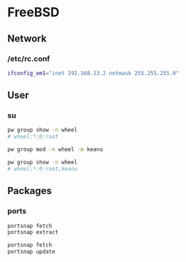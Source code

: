 # FreeBSD

## Network

### /etc/rc.conf

```bash
ifconfig_em1="inet 192.168.13.2 netmask 255.255.255.0"
```

## User

### su

```bash
pw group show -n wheel
# wheel:*:0:root

pw group mod -n wheel -m keanu

pw group show -n wheel
# wheel:*:0:root,keanu
```

## Packages

### ports

```bash
portsnap fetch
portsnap extract
```

```bash
portsnap fetch
portsnap update
```
